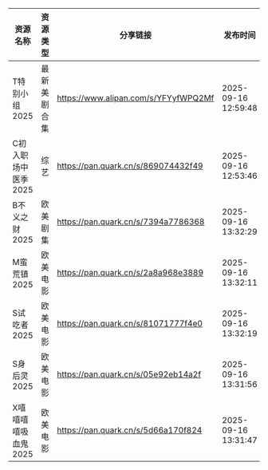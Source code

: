 | 资源名称         | 资源类型   | 分享链接                                 | 发布时间                |
| ------------ | ------ | ------------------------------------ | ------------------- |
| T特别小组2025    | 最新美剧合集 | https://www.alipan.com/s/YFYyfWPQ2Mf | 2025-09-16 12:59:48 |
| C初入职场中医季2025 | 综艺     | https://pan.quark.cn/s/869074432f49  | 2025-09-16 12:53:46 |
| B不义之财2025    | 欧美剧集   | https://pan.quark.cn/s/7394a7786368  | 2025-09-16 13:32:29 |
| M蛮荒镇2025     | 欧美电影   | https://pan.quark.cn/s/2a8a968e3889  | 2025-09-16 13:32:11 |
| S试吃者2025     | 欧美电影   | https://pan.quark.cn/s/81071777f4e0  | 2025-09-16 13:32:19 |
| S身后灵2025     | 欧美电影   | https://pan.quark.cn/s/05e92eb14a2f  | 2025-09-16 13:31:56 |
| X嘻嘻嘻嘻吸血鬼2025 | 欧美电影   | https://pan.quark.cn/s/5d66a170f824  | 2025-09-16 13:31:47 |
